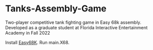 # Tanks-Assembly-Game
Two-player competitive tank fighting game in Easy 68k assembly. Developed as a graduate student at Florida Interactive Entertainment Academy in Fall 2022

Install [Easy68K](http://www.easy68k.com/). 
Run main.X68.
